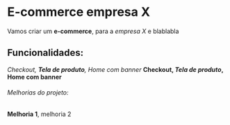 # E-commerce empresa X

Vamos criar um **e-commerce**, para a *empresa X* e blablabla

## Funcionalidades:

_Checkout, **Tela de produto**, Home com banner_ 
**Checkout, _Tela de produto_, Home com banner** 

###### Melhorias do projeto: 

__Melhoria 1__, melhoria 2